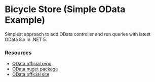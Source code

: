 # Bicycle Store (Simple OData Example)
Simplest approach to add OData controller and run queries with latest OData 8.x in .NET 5.

### Resources
* [OData official repo](https://github.com/OData/aspnetcoreodata/)
* [OData nuget package](https://www.nuget.org/packages/Microsoft.AspNetCore.OData/)
* [OData official site](https://www.odata.org/documentation/)